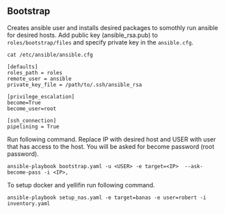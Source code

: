 ## Bootstrap

Creates ansible user and installs desired packages to somothly run ansible for desired hosts. Add public key (ansible_rsa.pub) to `roles/bootstrap/files` and specify private key in the `ansible.cfg`.


`cat /etc/ansible/ansible.cfg`

```
[defaults]
roles_path = roles
remote_user = ansible
private_key_file = /path/to/.ssh/ansible_rsa

[privilege_escalation]
become=True
become_user=root

[ssh_connection]
pipelining = True
```

Run following command. Replace IP with desired host and USER with user that has access to the host. You will be asked for become password (root password).

```
ansible-playbook bootstrap.yaml -u <USER> -e target=<IP>  --ask-become-pass -i <IP>,
```

To setup docker and yellifin run following command.
```
ansible-playbook setup_nas.yaml -e target=banas -e user=robert -i inventory.yaml
```
